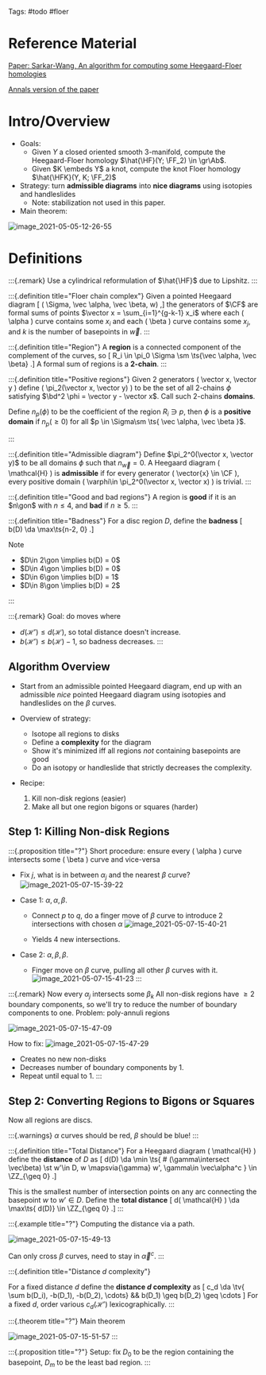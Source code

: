 Tags: #todo #floer 

# Reference Material

[Paper: Sarkar-Wang, An algorithm for computing some Heegaard-Floer homologies](https://arxiv.org/pdf/math/0607777.pdf)

[Annals version of the paper](https://annals.math.princeton.edu/wp-content/uploads/annals-v171-n2-p11-s.pdf)

# Intro/Overview

- Goals: 
  - Given $Y$ a closed oriented smooth 3-manifold, compute the Heegaard-Floer homology $\hat{\HF}(Y; \FF_2) \in \gr\Ab$.
  - Given $K \embeds Y$ a knot, compute the knot Floer homology $\hat{\HFK}(Y, K; \FF_2)$
- Strategy: turn **admissible diagrams** into **nice diagrams** using isotopies and handleslides
  - Note: stabilization not used in this paper.
- Main theorem:

![image_2021-05-05-12-26-55](figures/image_2021-05-05-12-26-55.png)

# Definitions


:::{.remark}
Use a cylindrical reformulation of $\hat{\HF}$ due to Lipshitz.
:::


:::{.definition title="Floer chain complex"}
Given a pointed Heegaard diagram 
\[
( \Sigma, \vec \alpha, \vec \beta, w)
,\]
the generators of $\CF$ are formal sums of points $\vector x = \sum_{i=1}^{g-k-1} x_i$ where each \( \alpha \) curve contains some $x_i$ and each \( \beta \) curve contains some $x_j$, and $k$ is the number of basepoints in $\vec w$.
:::


:::{.definition title="Region"}
A **region** is a connected component of the complement of the curves, so
\[
R_i \in \pi_0 \Sigma \sm \ts{\vec \alpha, \vec \beta}
.\]
A formal sum of regions is a **2-chain**.
:::


:::{.definition title="Positive regions"}
Given 2 generators \( \vector x, \vector y \) define \( \pi_2(\vector x, \vector y) \) to be the set of all 2-chains $\phi$ satisfying $\bd^2 \phi = \vector y - \vector x$.
Call such 2-chains **domains**.

Define $n_p(\phi)$ to be the coefficient of the region $R_i \ni p$, then $\phi$ is a **positive domain** if $n_p(\geq 0)$ for all $p \in \Sigma\sm \ts{ \vec \alpha, \vec \beta }$.

:::




:::{.definition title="Admissible diagram"}
Define $\pi_2^0(\vector x, \vector y)$ to be all domains $\phi$ such that $n_{\vec w} = 0$.
A Heegaard diagram \( \mathcal{H}  \) is **admissible** if for every generator \( \vector{x} \in \CF \), every positive domain \( \varphi\in \pi_2^0(\vector x, \vector x) \) is trivial. 
:::


:::{.definition title="Good and bad regions"}
A region is **good** if it is an $n\gon$ with $n\leq 4$, and **bad** if $n\geq 5$.
:::


:::{.definition title="Badness"}
For a disc region $D$, define the **badness**
\[
b(D) \da \max\ts{n-2, 0}
.\]

Note 

- $D\in 2\gon \implies b(D) = 0$
- $D\in 4\gon \implies b(D) = 0$
- $D\in 6\gon \implies b(D) = 1$
- $D\in 8\gon \implies b(D) = 2$

:::



:::{.remark}
Goal: do moves where

- $d(\mathcal{H}' ) \leq d( \mathcal{H}  )$, so total distance doesn't increase.
- $b( \mathcal{H}' ) \leq b( \mathcal{H} ) -1$, so badness decreases.
:::





## Algorithm Overview

- Start from an admissible pointed Heegaard diagram, end up with an admissible *nice* pointed Heegaard diagram using isotopies and handleslides on the $\beta$ curves.

- Overview of strategy:

  - Isotope all regions to disks
  - Define a **complexity** for the diagram
  - Show it's minimized iff all regions *not* containing basepoints are good
  - Do an isotopy or handleslide that strictly decreases the complexity.

- Recipe:

  1. Kill non-disk regions (easier)
  2. Make all but one region bigons or squares (harder)

## Step 1: Killing Non-disk Regions


:::{.proposition title="?"}
Short procedure: ensure every \( \alpha \) curve intersects some \( \beta \) curve and vice-versa

- Fix $j$, what is in between $\alpha_j$ and the nearest $\beta$ curve?
  ![image_2021-05-07-15-39-22](figures/image_2021-05-07-15-39-22.png)
- Case 1: $\alpha, \alpha, \beta$.
  - Connect $p$ to $q$, do a finger move of $\beta$ curve to introduce 2 intersections with chosen $\alpha$
  ![image_2021-05-07-15-40-21](figures/image_2021-05-07-15-40-21.png) 

  - Yields 4 new intersections.

- Case 2: $\alpha, \beta, \beta$.
  - Finger move on $\beta$ curve, pulling all other $\beta$ curves with it.
  ![image_2021-05-07-15-41-23](figures/image_2021-05-07-15-41-23.png)
:::


:::{.remark}
Now every $\alpha_j$ intersects some $\beta_k$
All non-disk regions have $\geq 2$ boundary components, so we'll try to reduce the number of boundary components to one.
Problem: poly-annuli regions

![image_2021-05-07-15-47-09](figures/image_2021-05-07-15-47-09.png)

How to fix:
![image_2021-05-07-15-47-29](figures/image_2021-05-07-15-47-29.png)

- Creates no new non-disks
- Decreases number of boundary components by 1.
- Repeat until equal to 1.
:::


## Step 2: Converting Regions to Bigons or Squares

Now all regions are discs.

:::{.warnings}
$\alpha$ curves should be red, $\beta$ should be blue!
:::

:::{.definition title="Total Distance"}
For a Heegaard diagram \( \mathcal{H}  \) define the **distance** of $D$ as 
\[
d(D) \da \min \ts{ \# (\gamma\intersect \vec\beta) \st w'\in D, w \mapsvia{\gamma} w', \gamma\in \vec\alpha^c } \in \ZZ_{\geq 0}
.\]

This is the smallest number of intersection points on any arc connecting the basepoint $w$ to $w'\in D$.
Define the **total distance** 
\[
d( \mathcal{H}  ) \da \max\ts{ d(D)} \in \ZZ_{\geq 0}
.\]
:::


:::{.example title="?"}
Computing the distance via a path.

![image_2021-05-07-15-49-13](figures/image_2021-05-07-15-49-13.png)

Can only cross $\beta$ curves, need to stay in $\vec \alpha^c$.
:::



:::{.definition title="Distance $d$ complexity"}


For a fixed distance $d$ define the **distance $d$ complexity** as 
\[
c_d \da \tv{ \sum b(D_i), -b(D_1), -b(D_2), \cdots}
&&
b(D_1) \geq b(D_2) \geq \cdots
\]
For a fixed $d$, order various $c_d( \mathcal{H}' )$ lexicographically.
:::



:::{.theorem title="?"}
Main theorem


![image_2021-05-07-15-51-57](figures/image_2021-05-07-15-51-57.png)
:::



:::{.proposition title="?"}
Setup: fix $D_0$ to be the region containing the basepoint, $D_m$ to be the least bad region.
:::





